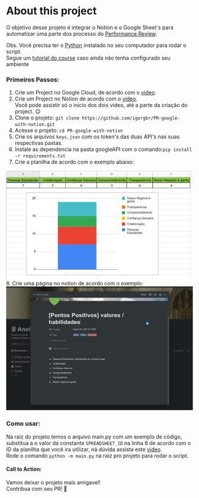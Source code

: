 # About this project
O objetivo desse projeto é integrar o Notion e o Google Sheet's para automatizar uma parte dos processo do [Performance Review](https://playbook.betrybe.com/docs/people/performance_review/2021-h1_pr/).

Obs. Você precisa ter o [Python](https://www.python.org/downloads/) instalado no seu computador para rodar o script.<br>
Segue um [tutorial do course](https://app.betrybe.com/course/real-life-engineer/python) caso ainda não tenha configurado seu ambiente 

### Primeiros Passos:
1. Crie um Project no Google Cloud, de acordo com o  [video](https://youtu.be/Urh5BQmssJs).
2. Crie um Project no Notion de acordo com o [video](https://www.youtube.com/watch?v=sdn1HgxLwEg).<br>
Você pode assistir só o inicio dos dois video, até a parte da criação do project. 😉
3. Clone o projeto: `git clone https://github.com/igorgbr/PR-google-with-notion.git`
4. Acesse o projeto: `cd PR-google-with-notion `
5. Crie os arquivos `keys.json` com os token's das duas API's nas suas respectivas pastas.
6. Instale as dependencia na pasta googleAPI com o comando:`pip install -r requirements.txt`
7. Crie a planilha de acordo com o exemplo abaixo:
<img src = "https://github.com/igorgbr/PR-google-with-notion/blob/main/imgs/sheets.png" />
8. Crie uma página no notion de acordo com o exemplo:
<img src = "https://github.com/igorgbr/PR-google-with-notion/blob/main/imgs/notion.png" /> 


### Como usar:
Na raiz do projeto temos o arquivo main.py com um exemplo de código, substitua a o valor da constante `SPREADSHEET_ID` na linha 6 de acordo com o ID da planilha que você ira utilizar, ná dúvida assista este [video](https://youtu.be/Urh5BQmssJs).<br>
Rode o comando `python -m main.py` na raiz pro projeto para rodar o script.


#### Call to Action:
Vamos deixar o projeto mais amigavel! <br>
Contribua com seu PR! 💚    
